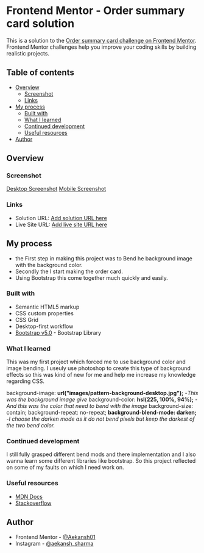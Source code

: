 # Frontend Mentor - Order summary card solution

This is a solution to the [Order summary card challenge on Frontend Mentor](https://www.frontendmentor.io/challenges/order-summary-component-QlPmajDUj). Frontend Mentor challenges help you improve your coding skills by building realistic projects.

## Table of contents

- [Overview](#overview)
  - [Screenshot](#screenshot)
  - [Links](#links)
- [My process](#my-process)
  - [Built with](#built-with)
  - [What I learned](#what-i-learned)
  - [Continued development](#continued-development)
  - [Useful resources](#useful-resources)
- [Author](#author)

## Overview

### Screenshot

[Desktop Screenshot](./Screenshots/Screenshot-mobile.png)
[Mobile Screenshot](./Screenshots/Screenshot-mobile.png)


### Links

- Solution URL: [Add solution URL here](https://your-solution-url.com)
- Live Site URL: [Add live site URL here](https://your-live-site-url.com)

## My process
- the First step in making this project was to Bend he background image with the background color.
- Secondly the I start making the order card.
- Using Bootstrap this come together much quickly and easily.
### Built with

- Semantic HTML5 markup
- CSS custom properties
- CSS Grid
- Desktop-first workflow
- [Bootstrap v5.0]() - Bootstrap Library

### What I learned
This was my first project which forced me to use background color and image bending. I useuly use photoshop to create this type of background effects so this was kind of new for me and help me increase my knowledge regarding CSS.

background-image: **url("images/pattern-background-desktop.jpg");** -*This was the background image give*
background-color: **hsl(225, 100%, 94%);** -*And this was the color that need to bend with the image*
background-size: contain;
background-repeat: no-repeat;
**background-blend-mode: darken;** -*I choose the darken mode as it do not bend pixels but keep the darkest of the two bend color.*

### Continued development

I still fully grasped different bend mods and there implementation and I also wanna learn some different libraries like bootstrap. So this project reflected on some of my faults on which I need work on.

### Useful resources

- [MDN Docs](https://developer.mozilla.org/en-US/)
- [Stackoverflow](https://stackoverflow.com/)

## Author

- Frontend Mentor - [@Aekansh01](https://www.frontendmentor.io/profile/Aekansh01)
- Instagram - [@aekansh_sharma](https://www.instagram.com/aekansh_sharma)
